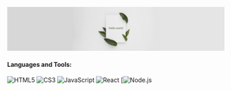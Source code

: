 ![Header](./assets/small-background.png)

<!-- ### Я только учусь -->

#### Languages and Tools:
![HTML5](https://img.shields.io/badge/-HTML-090909?style=for-the-badge&logo=HTML5)
![CS3](https://img.shields.io/badge/-CSS-090909?style=for-the-badge&logo=CSS3&logoColor=097CDB)
![JavaScript](https://img.shields.io/badge/-JavaScript-090909?style=for-the-badge&logo=JavaScript&logoColor=E9D54D)
![React](https://img.shields.io/badge/-React-090909?style=for-the-badge&logo=React&logoColor=61DAF6)
[![Node.js](https://img.shields.io/badge/-Node.js-090909?style=for-the-badge&logo=Node.js&logoColor=green)

<!--### Socials:
[![Telegram](https://img.shields.io/badge/-Telegram-090909?style=for-the-badge&logo=telegram&logoColor=27A0D9)](https://t.me/)
[![Vkontakte](https://img.shields.io/badge/-Vkontakte-090909?style=for-the-badge&logo=Vk&logoColor=4F7DB3)](https://vk.com/) 

![Darpeex's GitHub stats](https://github-readme-stats.vercel.app/api?username=darpeex&theme=transparent&show_icons=true) -->
